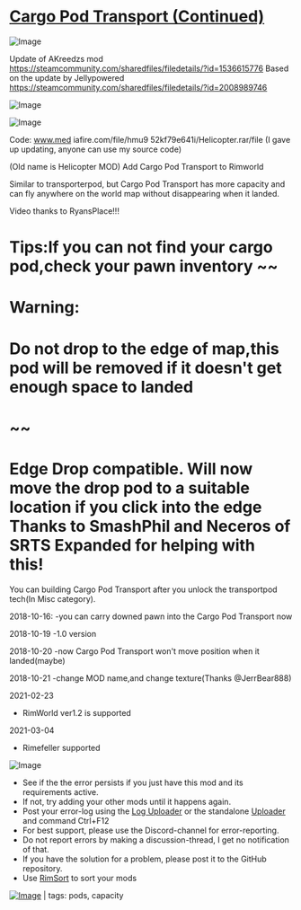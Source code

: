 # [Cargo Pod Transport (Continued)](https://steamcommunity.com/sharedfiles/filedetails/?id=3250266494)

![Image](https://i.imgur.com/buuPQel.png)

Update of AKreedzs mod https://steamcommunity.com/sharedfiles/filedetails/?id=1536615776
Based on the update by Jellypowered https://steamcommunity.com/sharedfiles/filedetails/?id=2008989746

![Image](https://i.imgur.com/pufA0kM.png)
	
![Image](https://i.imgur.com/Z4GOv8H.png)

Code:
www.med
iafire.com/file/hmu9
52kf79e641i/Helicopter.rar/file
(I gave up updating, anyone can use my source code)

(Old name is Helicopter MOD)
Add Cargo Pod Transport to Rimworld

Similar to transporterpod, but Cargo Pod Transport has more capacity and can fly anywhere on the world map without disappearing when it landed.

Video thanks to RyansPlace!!!

Tips:If you can not find your cargo pod,check your pawn inventory
~~
==================================
# Warning: 
Do not drop to the edge of map,this pod will be removed if it doesn't get enough space to landed
==================================
~~
=========================================================================
Edge Drop compatible. Will now move the drop pod to a suitable location if you click into the edge
Thanks to SmashPhil and Neceros of SRTS Expanded for helping with this!
=========================================================================

You can building Cargo Pod Transport after you unlock the transportpod tech(In Misc category).

2018-10-16:
-you can carry downed pawn into the Cargo Pod Transport now

2018-10-19
-1.0 version

2018-10-20
-now Cargo Pod Transport won't move position when it landed(maybe)

2018-10-21
-change MOD name,and change texture(Thanks @JerrBear888)

2021-02-23
- RimWorld ver1.2 is supported

2021-03-04
- Rimefeller supported

![Image](https://i.imgur.com/PwoNOj4.png)



-  See if the the error persists if you just have this mod and its requirements active.
-  If not, try adding your other mods until it happens again.
-  Post your error-log using the [Log Uploader](https://steamcommunity.com/sharedfiles/filedetails/?id=2873415404) or the standalone [Uploader](https://steamcommunity.com/sharedfiles/filedetails/?id=2873415404) and command Ctrl+F12
-  For best support, please use the Discord-channel for error-reporting.
-  Do not report errors by making a discussion-thread, I get no notification of that.
-  If you have the solution for a problem, please post it to the GitHub repository.
-  Use [RimSort](https://github.com/RimSort/RimSort/releases/latest) to sort your mods

 

[![Image](https://img.shields.io/github/v/release/emipa606/CargoPodTransport?label=latest%20version&style=plastic&color=9f1111&labelColor=black)](https://steamcommunity.com/sharedfiles/filedetails/changelog/3250266494) | tags:  pods,  capacity
